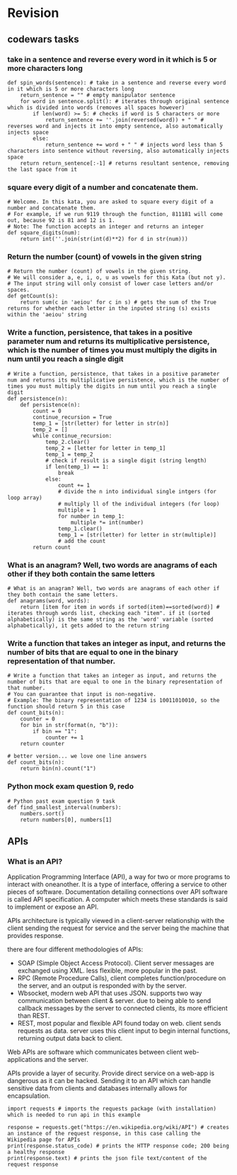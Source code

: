 # Revision
## codewars tasks

### take in a sentence and reverse every word in it which is 5 or more characters long
```commandline
def spin_words(sentence): # take in a sentence and reverse every word in it which is 5 or more characters long
    return_sentence = "" # empty manipulator sentence
    for word in sentence.split(): # iterates through original sentence which is divided into words (removes all spaces however)
        if len(word) >= 5: # checks if word is 5 characters or more
            return_sentence += ''.join(reversed(word)) + " " # reverses word and injects it into empty sentence, also automatically injects space
        else:
            return_sentence += word + " " # injects word less than 5 characters into sentence without reversing, also automatically injects space
    return return_sentence[:-1] # returns resultant sentence, removing the last space from it
```

### square every digit of a number and concatenate them.
```commandline
# Welcome. In this kata, you are asked to square every digit of a number and concatenate them.
# For example, if we run 9119 through the function, 811181 will come out, because 92 is 81 and 12 is 1.
# Note: The function accepts an integer and returns an integer
def square_digits(num):
    return int(''.join(str(int(d)**2) for d in str(num)))
```

### Return the number (count) of vowels in the given string
```commandline
# Return the number (count) of vowels in the given string.
# We will consider a, e, i, o, u as vowels for this Kata (but not y).
# The input string will only consist of lower case letters and/or spaces.
def getCount(s):
    return sum(c in 'aeiou' for c in s) # gets the sum of the True returns for whether each letter in the inputed string (s) exists within the 'aeiou' string
```
### Write a function, persistence, that takes in a positive parameter num and returns its multiplicative persistence, which is the number of times you must multiply the digits in num until you reach a single digit
```commandline
# Write a function, persistence, that takes in a positive parameter num and returns its multiplicative persistence, which is the number of times you must multiply the digits in num until you reach a single digit
def persistence(n):
    def persistence(n):
        count = 0
        continue_recursion = True
        temp_1 = [str(letter) for letter in str(n)]
        temp_2 = []
        while continue_recursion:
            temp_2.clear()
            temp_2 = [letter for letter in temp_1]
            temp_1 = temp_2
            # check if result is a single digit (string length)
            if len(temp_1) == 1:
                break
            else:
                count += 1
                # divide the n into individual single intgers (for loop array)
                # multiply ll of the individual integers (for loop)
                multiple = 1
                for number in temp_1:
                    multiple *= int(number)
                temp_1.clear()
                temp_1 = [str(letter) for letter in str(multiple)]
                # add the count
        return count
```

### What is an anagram? Well, two words are anagrams of each other if they both contain the same letters
```commandline
# What is an anagram? Well, two words are anagrams of each other if they both contain the same letters.
def anagrams(word, words):
    return [item for item in words if sorted(item)==sorted(word)] # iterates through words list, checking each "item". if it (sorted alphabetically) is the same string as the 'word' variable (sorted alphabetically), it gets added to the return string
```

### Write a function that takes an integer as input, and returns the number of bits that are equal to one in the binary representation of that number.
```
# Write a function that takes an integer as input, and returns the number of bits that are equal to one in the binary representation of that number.
# You can guarantee that input is non-negative.
# Example: The binary representation of 1234 is 10011010010, so the function should return 5 in this case
def count_bits(n):
    counter = 0
    for bin in str(format(n, "b")):
        if bin == "1":
            counter += 1
    return counter

# better version... we love one line answers
def count_bits(n):
    return bin(n).count("1")
```

### Python mock exam question 9, redo
```commandline
# Python past exam question 9 task
def find_smallest_interval(numbers):
    numbers.sort()
    return numbers[0], numbers[1]

```

## APIs
### What is an API?
Application Programming Interface (API), a way for two or more programs to interact with oneanother. It is a type of interface, offering a service to other pieces of software.
Documentation detailing connections over API software is called API specification. A computer which meets these standards is said to implement or expose  an API.

APIs architecture is typically viewed in a client-server relationship with the client sending the request for service and the server being the machine that provides response.

there are four different methodologies of APIs:
- SOAP (Simple Object Access Protocol). Client server messages are exchanged using XML. less flexible, more popular in the past.
- RPC (Remote Procedure Calls), client completes function/procedure on the server, and an output is responded with by the server.
- Wbsocket, modern web API that uses JSON. supports two way communication  between client & server. due to being able to send callback messages by the server to connected clients, its more efficient than REST.
- REST, most popular and flexible API found today on web. client sends requests as data. server uses this client input to begin internal functions, returning output data back to client.

Web APIs are software which communicates between client web-applications and the server.

APIs provide a layer of security. Provide direct service on a web-app is dangerous as it can be hacked. Sending it to an API which can handle sensitive data from clients and databases internally allows for encapsulation.

```commandline
import requests # imports the requests package (with installation) which is needed to run api in this example

response = requests.get("https://en.wikipedia.org/wiki/API") # creates an instance of the request response, in this case calling the Wikipedia page for APIs
print(response.status_code) # prints the HTTP response code; 200 being a healthy response
print(response.text) # prints the json file text/content of the request response

```

